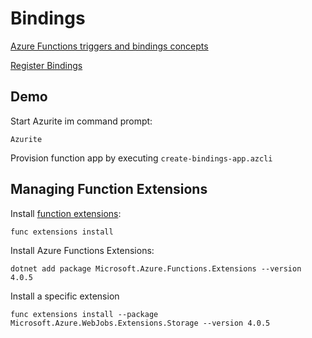 # Bindings

[Azure Functions triggers and bindings concepts](https://docs.microsoft.com/en-us/azure/azure-functions/functions-triggers-bindings)

[Register Bindings](https://docs.microsoft.com/en-us/azure/azure-functions/functions-bindings-register)

## Demo

Start Azurite im command prompt:

```
Azurite
```

Provision function app by executing `create-bindings-app.azcli`

## Managing Function Extensions

Install [function extensions](https://docs.microsoft.com/en-us/azure/azure-functions/functions-bindings-register#access-extensions-in-non-net-languages):

```
func extensions install
```

Install Azure Functions Extensions:

```
dotnet add package Microsoft.Azure.Functions.Extensions --version 4.0.5
```
Install a specific extension

```
func extensions install --package Microsoft.Azure.WebJobs.Extensions.Storage --version 4.0.5
```

